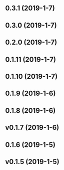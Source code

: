 ## 0.3.1 (2019-1-7)

## 0.3.0 (2019-1-7)

## 0.2.0 (2019-1-7)

## 0.1.11 (2019-1-7)

## 0.1.10 (2019-1-7)

## 0.1.9 (2019-1-6)

## 0.1.8 (2019-1-6)

## v0.1.7 (2019-1-6)

## 0.1.6 (2019-1-5)

## v0.1.5 (2019-1-5)

